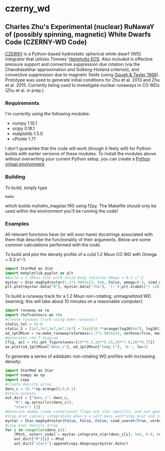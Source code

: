 # czerny_wd
<h2>Charles Zhu's Experimental (nuclear) RuNawaY of (possibly spinning, magnetic) White Dwarfs Code (CZERNY-WD Code)</h2>

[CZERNY](https://en.wikipedia.org/wiki/Carl_Czerny) is a Python-based hydrostatic spherical white dwarf (WD) integrator that utilizes Timmes' [Helmholtz EOS](http://cococubed.asu.edu/code_pages/eos.shtml).  Also included is effective pressure support and convective suppression due rotation (via the Chandrasekhar approximation and Solberg-Hoiland criterion), and convective suppression due to magnetic fields (using [Gough & Tayler 1966](http://adsabs.harvard.edu/abs/1966MNRAS.133...85G)).  Prototype was used to generate initial conditions for Zhu et al. 2013 and Zhu et al. 2015.  Currently being used to investigate nuclear runaways in CO WDs (Zhu et al. in prep.).

<h3>Requirements</h3>

I'm currently using the following modules:

- numpy 1.10.1
- scipy 0.16.1
- matplotlib 1.5.0
- cPickle 1.71

I don't guarantee that the code will work (though it likely will) for Python builds with earlier versions of these modules.  To install the modules above without overwriting your current Python setup, you can create a [Python virtual environment](http://docs.python-guide.org/en/latest/dev/virtualenvs/).

<h3>Building</h3>

To build, simply type

```
make
```

which builds myhelm_magstar.f90 using f2py.  The Makefile should only be used within the environment you'll be running the code!

<h3>Examples</h3>

All relevant functions have (or will soon have) docstrings associated with them that describe the functionality of their arguments.  Below are some common calculations performed with the code.

To build and plot the density profile of a cold 1.2 Msun CO WD with Omega = 0.3 s^-1:

```python
import StarMod as Star
import matplotlib.pyplot as plt
#Build a 1.2Msun star with solid body rotation Omega = 0.3 s^-1
mystar = Star.maghydrostar(1.2*1.9891e33, 5e6, False, omega=0.3, simd_userot=True, verbose=True)
plt.plot(mystar.data["R"], mystar.data["rho"], 'r-');plt.xlabel("r (cm)");plt.ylabel(r"$\rho$ (g/cm$^3$)")
```

To build a runaway track for a 1.2 Msun non-rotating, unmagnetized WD (warning; this will take about 10 minutes on a reasonable computer):

```python
import runaway as rw
import rhoTcontours as rtc
#Create runaway track using make_runaway()
static_tol = 1e-6
static_S = [1e7,2e7,3e7,4e7,5e7] + list(10.**arange(log10(6e7), log10(2.2e8*1.01), 0.005))
od_1pt2Msun = rw.make_runaway(starmass=1.2*1.9891e33, verbose=True, mass_tol=static_tol, S_arr=static_S, simd_userot=False, simd_usegammavar=False, simd_usegrav=False)
#Generates rho-T diagram
[fig, ax] = rtc.get_figure(axes=[10**5.5,10**9.25,10**7.0,10**9.75])
ax.plot(od_1pt2Msun["dens_c"], od_1pt2Msun["temp_c"], 'k-', lw=2)
```

To generate a series of adiabatic non-rotating WD profiles with increasing density:

```python
import StarMod as Star
import numpy as np
import copy
#Create density array
dens_c = 10.**np.arange(8,9,0.1)
#Store outputs
out_dict = {"dens_c": dens_c,
	"M": np.zeros(len(dens_c)),
	"stars": []}
#Generate dummy (some conditional flags are star specific, and not generally changed at the integrate_star level; see maghydrostar.__init__() )
#stop_mrat cancels integration when m > self.mass_want*stop_mrat and is normally set to 2; we're not inputting a mass here, so flag that as false.
mystar = Star.maghydrostar(False, False, False, simd_userot=True, verbose=True, stop_mrat=False, dontintegrate=True)
#Loop over density array
for i in range(len(dens_c)):
	[Mtot, outerr_code] = mystar.integrate_star(dens_c[i], 5e6, 0.0, recordstar=True, outputerr=True)
	out_dict["M"][i] = Mtot
	out_dict["stars"].append(copy.deepcopy(mystar.data))
```
 

